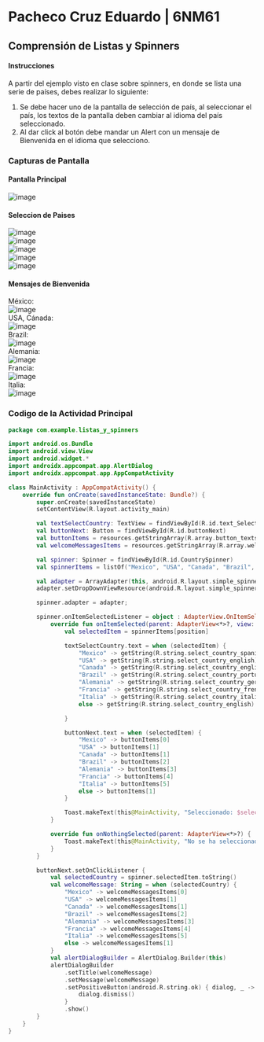 # Pacheco Cruz Eduardo | 6NM61

## **Comprensión de Listas y Spinners**

#### Instrucciones

A partir del ejemplo visto en clase sobre spinners, en donde se lista una serie de países, debes realizar lo siguiente:

1. Se debe hacer uno de la pantalla de selección de país, al seleccionar el país, los textos de la pantalla deben cambiar al idioma del país seleccionado.
1. Al dar click al botón debe mandar un Alert con un mensaje de Bienvenida en el idioma que selecciono.

### **Capturas de Pantalla**

#### Pantalla Principal  
![image](https://github.com/EduardoPacheco2003/Comprension-de-Listas-y-Spinners/assets/100945554/3d1f6eea-8233-4437-87ca-0476e54aa08d)  

#### Seleccion de Paises  
![image](https://github.com/EduardoPacheco2003/Comprension-de-Listas-y-Spinners/assets/100945554/f5ebc400-d413-4c83-98b9-0473c4ab60aa)  
![image](https://github.com/EduardoPacheco2003/Comprension-de-Listas-y-Spinners/assets/100945554/7a01328c-049c-4c1d-a075-cb3c4fb1b203)  
![image](https://github.com/EduardoPacheco2003/Comprension-de-Listas-y-Spinners/assets/100945554/645e5586-6c5a-4ef3-8eaf-71b22aa3695c)  
![image](https://github.com/EduardoPacheco2003/Comprension-de-Listas-y-Spinners/assets/100945554/d5ff27b3-989b-4981-b457-d571adcd6504)  
![image](https://github.com/EduardoPacheco2003/Comprension-de-Listas-y-Spinners/assets/100945554/3b3d6b85-2477-4d75-97e5-e251c7fd46c6)  


#### Mensajes de Bienvenida
México:  
![image](https://github.com/EduardoPacheco2003/Comprension-de-Listas-y-Spinners/assets/100945554/9ea3d4e6-7921-4414-935f-5721b2630607)  
USA, Cánada:  
![image](https://github.com/EduardoPacheco2003/Comprension-de-Listas-y-Spinners/assets/100945554/8e97bbc8-5a35-407e-909d-d660e79abb85)  
Brazil:  
![image](https://github.com/EduardoPacheco2003/Comprension-de-Listas-y-Spinners/assets/100945554/e307c1f0-8e0d-4387-a5f5-4c36e0331c00)  
Alemania:  
![image](https://github.com/EduardoPacheco2003/Comprension-de-Listas-y-Spinners/assets/100945554/b6a7f7d3-5617-4837-9716-d14e61fd428f)  
Francia:  
![image](https://github.com/EduardoPacheco2003/Comprension-de-Listas-y-Spinners/assets/100945554/7454ec8d-2d79-4fa4-a488-9af825303a08)  
Italia:  
![image](https://github.com/EduardoPacheco2003/Comprension-de-Listas-y-Spinners/assets/100945554/eb7024ca-aa9f-41fc-b64f-55cb54ecfb09)  

### Codigo de la Actividad Principal

```kotlin
package com.example.listas_y_spinners

import android.os.Bundle
import android.view.View
import android.widget.*
import androidx.appcompat.app.AlertDialog
import androidx.appcompat.app.AppCompatActivity

class MainActivity : AppCompatActivity() {
    override fun onCreate(savedInstanceState: Bundle?) {
        super.onCreate(savedInstanceState)
        setContentView(R.layout.activity_main)

        val textSelectCountry: TextView = findViewById(R.id.text_SelectCountry)
        val buttonNext: Button = findViewById(R.id.buttonNext)
        val buttonItems = resources.getStringArray(R.array.button_texts)
        val welcomeMessagesItems = resources.getStringArray(R.array.welcome_messages)

        val spinner: Spinner = findViewById(R.id.CountrySpinner)
        val spinnerItems = listOf("Mexico", "USA", "Canada", "Brazil", "Alemania", "Francia", "Italia")

        val adapter = ArrayAdapter(this, android.R.layout.simple_spinner_item, spinnerItems)
        adapter.setDropDownViewResource(android.R.layout.simple_spinner_dropdown_item)

        spinner.adapter = adapter;

        spinner.onItemSelectedListener = object : AdapterView.OnItemSelectedListener {
            override fun onItemSelected(parent: AdapterView<*>?, view: View?, position: Int, id: Long) {
                val selectedItem = spinnerItems[position]

                textSelectCountry.text = when (selectedItem) {
                    "Mexico" -> getString(R.string.select_country_spanish)
                    "USA" -> getString(R.string.select_country_english)
                    "Canada" -> getString(R.string.select_country_english)
                    "Brazil" -> getString(R.string.select_country_portuguese)
                    "Alemania" -> getString(R.string.select_country_german)
                    "Francia" -> getString(R.string.select_country_french)
                    "Italia" -> getString(R.string.select_country_italian)
                    else -> getString(R.string.select_country_english)

                }

                buttonNext.text = when (selectedItem) {
                    "Mexico" -> buttonItems[0]
                    "USA" -> buttonItems[1]
                    "Canada" -> buttonItems[1]
                    "Brazil" -> buttonItems[2]
                    "Alemania" -> buttonItems[3]
                    "Francia" -> buttonItems[4]
                    "Italia" -> buttonItems[5]
                    else -> buttonItems[1]
                }

                Toast.makeText(this@MainActivity, "Seleccionado: $selectedItem", Toast.LENGTH_SHORT).show()
            }

            override fun onNothingSelected(parent: AdapterView<*>?) {
                Toast.makeText(this@MainActivity, "No se ha seleccionado nada", Toast.LENGTH_SHORT).show()
            }
        }

        buttonNext.setOnClickListener {
            val selectedCountry = spinner.selectedItem.toString()
            val welcomeMessage: String = when (selectedCountry) {
                "Mexico" -> welcomeMessagesItems[0]
                "USA" -> welcomeMessagesItems[1]
                "Canada" -> welcomeMessagesItems[1]
                "Brazil" -> welcomeMessagesItems[2]
                "Alemania" -> welcomeMessagesItems[3]
                "Francia" -> welcomeMessagesItems[4]
                "Italia" -> welcomeMessagesItems[5]
                else -> welcomeMessagesItems[1]
            }
            val alertDialogBuilder = AlertDialog.Builder(this)
            alertDialogBuilder
                .setTitle(welcomeMessage)
                .setMessage(welcomeMessage)
                .setPositiveButton(android.R.string.ok) { dialog, _ ->
                    dialog.dismiss()
                }
                .show()
        }
    }
}
```
